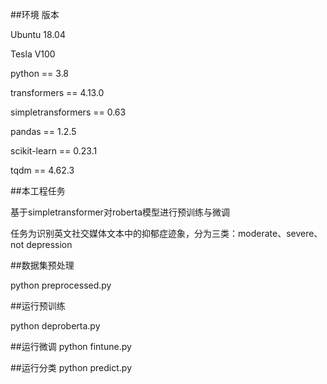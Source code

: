 ##环境 版本

Ubuntu 18.04

Tesla V100

python == 3.8

transformers == 4.13.0

simpletransformers == 0.63

pandas == 1.2.5

scikit-learn == 0.23.1

tqdm == 4.62.3

##本工程任务

基于simpletransformer对roberta模型进行预训练与微调

任务为识别英文社交媒体文本中的抑郁症迹象，分为三类：moderate、severe、not depression

##数据集预处理

python preprocessed.py

##运行预训练

python deproberta.py

##运行微调
python fintune.py

##运行分类
python predict.py

